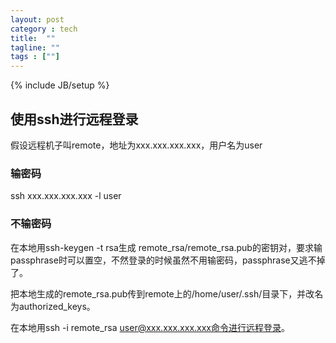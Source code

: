 ```yaml
---
layout: post
category : tech
title:  ""
tagline: ""
tags : [""] 
---
```

{% include JB/setup %}

## 使用ssh进行远程登录

假设远程机子叫remote，地址为xxx.xxx.xxx.xxx，用户名为user

### 输密码

ssh xxx.xxx.xxx.xxx -l user

### 不输密码

在本地用ssh-keygen -t rsa生成 remote_rsa/remote_rsa.pub的密钥对，要求输passphrase时可以置空，不然登录的时候虽然不用输密码，passphrase又逃不掉了。

把本地生成的remote_rsa.pub传到remote上的/home/user/.ssh/目录下，并改名为authorized_keys。

在本地用ssh -i remote_rsa user@xxx.xxx.xxx.xxx命令进行远程登录。 
